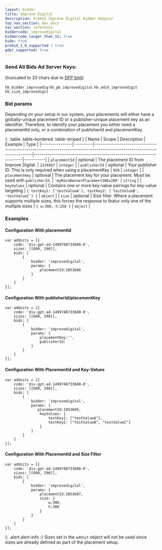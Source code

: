 ```yaml
---
layout: bidder
title: Improve Digital
description: Prebid Improve Digital Bidder Adaptor
top_nav_section: dev_docs
nav_section: reference
biddercode: improvedigital
biddercode_longer_than_12: true
hide: true
prebid_1_0_supported : true
gdpr_supported: true
---
```


### Send All Bids Ad Server Keys:
(truncated to 20 chars due to [DFP limit](https://support.google.com/dfp_premium/answer/1628457?hl=en#Key-values))

`hb_bidder_improvedig`
`hb_pb_improvedigital`
`hb_adid_improvedigit`
`hb_size_improvedigit`

### Bid params

Depending on your setup in our system, your placements will either have a globally-unique placement ID or a publisher-unique placement key as an identifier.  Therefore, to identify your placement you either need a placementId only, or a combination of publisherId and placementKey.

{: .table .table-bordered .table-striped }
| Name           | Scope    | Description                                                                                                                | Example                                                                | Type      |
|----------------|----------|----------------------------------------------------------------------------------------------------------------------------|------------------------------------------------------------------------|-----------|
| `placementId`  | optional | The placement ID from Improve Digital.                                                                                     | `1234567`                                                              | `integer` |
| `publisherId`  | optional | Your publisher ID.  This is only required when using a placementKey                                                        | `950`                                                                  | `integer` |
| `placementKey` | optional | The placement key for your placement.  Must be used with `publisherId`.                                                    | `'myMainBannerPlacement300x200'`                                       | `string`  |
| `keyValues`    | optional | Contains one or more key-value pairings for key-value targeting                                                            | `{ testKey1: ['testValueA'], testKey2: ['testValueB', 'testValueC'] }` | `object`  |
| `size`         | optional | Size filter.  Where a placement supports multiple sizes, this forces the response to featur only one of the multiple sizes | `{ w:300, h:250 }`                                                     | `object`  |

<a name="improvedigital-examples" />

### Examples

#### Configuration With placementId

    var adUnits = [{
        code: 'div-gpt-ad-1499748733608-0',
        sizes: [[600, 290]],
        bids: [
            {
                bidder: 'improvedigital',
                params: {
                    placementId:1053688
                }
            }
        ]
    }];

#### Configuration With publisherId/placementKey

    var adUnits = [{
        code: 'div-gpt-ad-1499748733608-0',
        sizes: [[600, 290]],
        bids: [
            {
                bidder: 'improvedigital',
                params: {
                    placementKey:'',
                    publisherId:
                }
            }
        ]
    }];

#### Configuration With PlacementId and Key-Values

    var adUnits = [{
        code: 'div-gpt-ad-1499748733608-0',
        sizes: [[600, 290]],
        bids: [
            {
                bidder: 'improvedigital',
                params: {
                   placementId:1053689,
                    keyValues: {
                        testKey1: ["testValueA"],
                        testKey2: ["testValueB", "testValueC"]
                    }
                }
            }
        ]
    }];

#### Configuration With PlacementId and Size Filter

    var adUnits = [{
        code: 'div-gpt-ad-1499748733608-0',
        sizes: [[600, 290]],
        bids: [
            {
                bidder: 'improvedigital',
                params: {
                    placementId:1053687,
                    size: {
                        w:300,
                        h:300
                    }
                }
            }
        ]
    }];

{: .alert.alert-info :}
Sizes set in the `adUnit` object will not be used since sizes are already defined as part of the placement setup.

